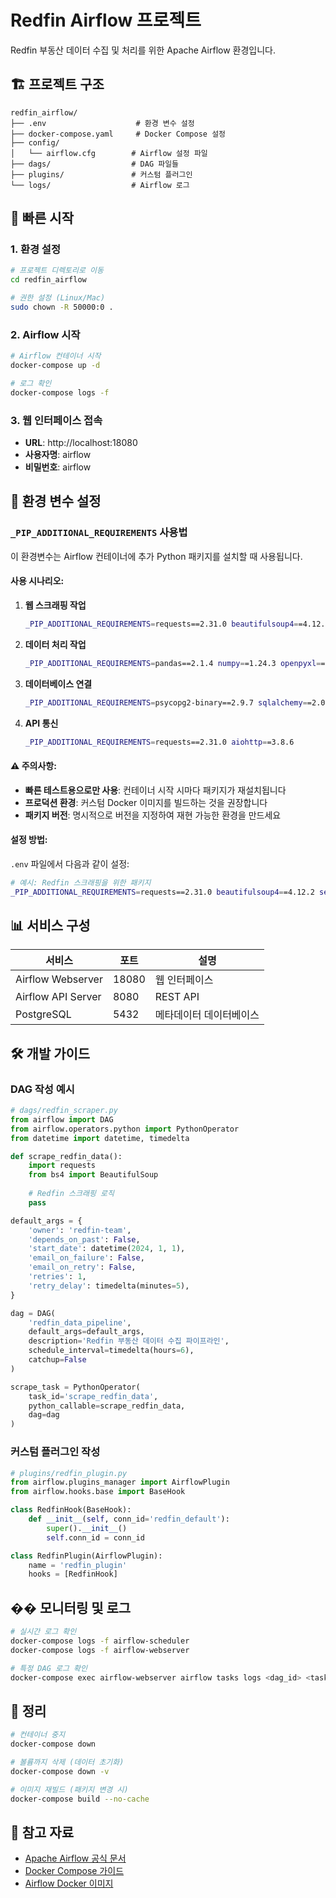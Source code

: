 # Redfin Airflow 프로젝트

Redfin 부동산 데이터 수집 및 처리를 위한 Apache Airflow 환경입니다.

## 🏗️ 프로젝트 구조

```
redfin_airflow/
├── .env                    # 환경 변수 설정
├── docker-compose.yaml     # Docker Compose 설정
├── config/
│   └── airflow.cfg        # Airflow 설정 파일
├── dags/                  # DAG 파일들
├── plugins/               # 커스텀 플러그인
└── logs/                  # Airflow 로그
```

## 🚀 빠른 시작

### 1. 환경 설정

```bash
# 프로젝트 디렉토리로 이동
cd redfin_airflow

# 권한 설정 (Linux/Mac)
sudo chown -R 50000:0 .
```

### 2. Airflow 시작

```bash
# Airflow 컨테이너 시작
docker-compose up -d

# 로그 확인
docker-compose logs -f
```

### 3. 웹 인터페이스 접속

- **URL**: http://localhost:18080
- **사용자명**: airflow
- **비밀번호**: airflow

## 🔧 환경 변수 설정

### `_PIP_ADDITIONAL_REQUIREMENTS` 사용법

이 환경변수는 Airflow 컨테이너에 추가 Python 패키지를 설치할 때 사용됩니다.

#### 사용 시나리오:

1. **웹 스크래핑 작업**
   ```bash
   _PIP_ADDITIONAL_REQUIREMENTS=requests==2.31.0 beautifulsoup4==4.12.2 selenium==4.15.2
   ```

2. **데이터 처리 작업**
   ```bash
   _PIP_ADDITIONAL_REQUIREMENTS=pandas==2.1.4 numpy==1.24.3 openpyxl==3.1.2
   ```

3. **데이터베이스 연결**
   ```bash
   _PIP_ADDITIONAL_REQUIREMENTS=psycopg2-binary==2.9.7 sqlalchemy==2.0.23
   ```

4. **API 통신**
   ```bash
   _PIP_ADDITIONAL_REQUIREMENTS=requests==2.31.0 aiohttp==3.8.6
   ```

#### ⚠️ 주의사항:

- **빠른 테스트용으로만 사용**: 컨테이너 시작 시마다 패키지가 재설치됩니다
- **프로덕션 환경**: 커스텀 Docker 이미지를 빌드하는 것을 권장합니다
- **패키지 버전**: 명시적으로 버전을 지정하여 재현 가능한 환경을 만드세요

#### 설정 방법:

`.env` 파일에서 다음과 같이 설정:

```bash
# 예시: Redfin 스크래핑을 위한 패키지
_PIP_ADDITIONAL_REQUIREMENTS=requests==2.31.0 beautifulsoup4==4.12.2 selenium==4.15.2 pandas==2.1.4
```

## 📊 서비스 구성

| 서비스 | 포트 | 설명 |
|--------|------|------|
| Airflow Webserver | 18080 | 웹 인터페이스 |
| Airflow API Server | 8080 | REST API |
| PostgreSQL | 5432 | 메타데이터 데이터베이스 |

## 🛠️ 개발 가이드

### DAG 작성 예시

```python
# dags/redfin_scraper.py
from airflow import DAG
from airflow.operators.python import PythonOperator
from datetime import datetime, timedelta

def scrape_redfin_data():
    import requests
    from bs4 import BeautifulSoup
    
    # Redfin 스크래핑 로직
    pass

default_args = {
    'owner': 'redfin-team',
    'depends_on_past': False,
    'start_date': datetime(2024, 1, 1),
    'email_on_failure': False,
    'email_on_retry': False,
    'retries': 1,
    'retry_delay': timedelta(minutes=5),
}

dag = DAG(
    'redfin_data_pipeline',
    default_args=default_args,
    description='Redfin 부동산 데이터 수집 파이프라인',
    schedule_interval=timedelta(hours=6),
    catchup=False
)

scrape_task = PythonOperator(
    task_id='scrape_redfin_data',
    python_callable=scrape_redfin_data,
    dag=dag
)
```

### 커스텀 플러그인 작성

```python
# plugins/redfin_plugin.py
from airflow.plugins_manager import AirflowPlugin
from airflow.hooks.base import BaseHook

class RedfinHook(BaseHook):
    def __init__(self, conn_id='redfin_default'):
        super().__init__()
        self.conn_id = conn_id

class RedfinPlugin(AirflowPlugin):
    name = 'redfin_plugin'
    hooks = [RedfinHook]
```

## �� 모니터링 및 로그

```bash
# 실시간 로그 확인
docker-compose logs -f airflow-scheduler
docker-compose logs -f airflow-webserver

# 특정 DAG 로그 확인
docker-compose exec airflow-webserver airflow tasks logs <dag_id> <task_id>
```

## 🧹 정리

```bash
# 컨테이너 중지
docker-compose down

# 볼륨까지 삭제 (데이터 초기화)
docker-compose down -v

# 이미지 재빌드 (패키지 변경 시)
docker-compose build --no-cache
```

## 📝 참고 자료

- [Apache Airflow 공식 문서](https://airflow.apache.org/docs/)
- [Docker Compose 가이드](https://docs.docker.com/compose/)
- [Airflow Docker 이미지](https://hub.docker.com/r/apache/airflow)
